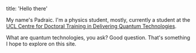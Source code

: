 title: 'Hello there'

My name's Padraic. I'm a physics student, mostly, currently a student at the [UCL Centre for Doctoral Training in Delivering Quantum Technologies](http://www.ucl.ac.uk/quantum).

What are quantum technologies, you ask? Good question. That's something I hope to explore on this site. 